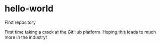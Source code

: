 # hello-world
First repository

First time taking a crack at the GitHub platform. Hoping this leads to much more in the industry!

